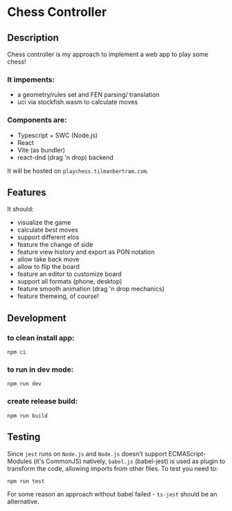 # Chess Controller

## Description

Chess controller is my approach to implement a web app to play some chess!

### It impements:

- a geometry/rules set and FEN parsing/ translation
- uci via stockfish.wasm to calculate moves

### Components are:

- Typescript + SWC (Node.js)
- React
- Vite (as bundler)
- react-dnd (drag 'n drop) backend

It will be hosted on `playchess.tilmanbertram.com`.

## Features

It should:

- visualize the game
- calculate _best_ moves
- support different elos
- feature the change of side
- feature view history and export as PGN notation
- allow take back move
- allow to flip the board
- feature an editor to customize board
- support all formats (phone, desktop)
- feature smooth animation (drag 'n drop mechanics)
- feature themeing, of course!

## Development

### to clean install app:

`npm ci`

### to run in dev mode:

`npm run dev`

### create release build:

`npm run build`

## Testing

Since `jest` runs on `Node.js` and `Node.js` doesn't support ECMAScript-Modules (it's CommonJS) natively, `babel.js` (babel-jest) is
used as plugin to transform the code, allowing imports from other files. To test you need to:

`npm run test`

For some reason an approach without babel failed - `ts-jest` should be an alternative.
